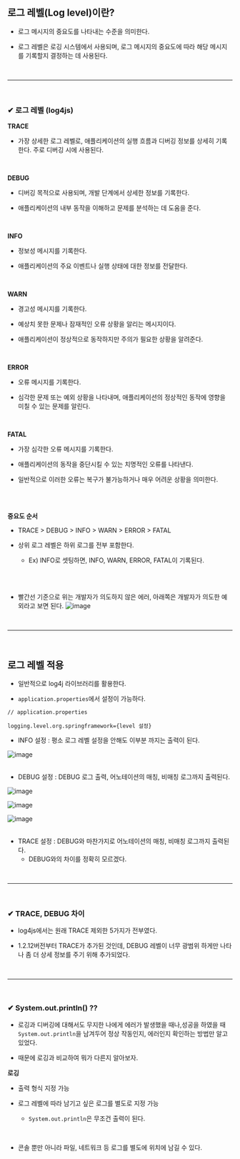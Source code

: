 ## 로그 레벨(Log level)이란?
- 로그 메시지의 중요도를 나타내는 수준을 의미한다.

- 로그 레벨은 로깅 시스템에서 사용되며, 로그 메시지의 중요도에 따라 해당 메시지를 기록할지 결정하는 데 사용된다.
<br>
<hr>
<br>

### ✔ 로그 레벨 (log4js)
**TRACE**
- 가장 상세한 로그 레벨로, 애플리케이션의 실행 흐름과 디버깅 정보를 상세히 기록한다. 주로 디버깅 시에 사용된다.
<br>

**DEBUG**
- 디버깅 목적으로 사용되며, 개발 단계에서 상세한 정보를 기록한다.

- 애플리케이션의 내부 동작을 이해하고 문제를 분석하는 데 도움을 준다.
<br>

**INFO**
- 정보성 메시지를 기록한다.

- 애플리케이션의 주요 이벤트나 실행 상태에 대한 정보를 전달한다. 
<br>

**WARN**
- 경고성 메시지를 기록한다.

- 예상치 못한 문제나 잠재적인 오류 상황을 알리는 메시지이다.

- 애플리케이션이 정상적으로 동작하지만 주의가 필요한 상황을 알려준다.
<br>

**ERROR**
- 오류 메시지를 기록한다.

- 심각한 문제 또는 예외 상황을 나타내며, 애플리케이션의 정상적인 동작에 영향을 미칠 수 있는 문제를 알린다.
<br>

**FATAL**
- 가장 심각한 오류 메시지를 기록한다.

- 애플리케이션의 동작을 중단시킬 수 있는 치명적인 오류를 나타낸다.

- 일반적으로 이러한 오류는 복구가 불가능하거나 매우 어려운 상황을 의미한다.
<br>
<br>

**중요도 순서**
- TRACE > DEBUG > INFO > WARN > ERROR > FATAL

- 상위 로그 레벨은 하위 로그를 전부 포함한다.
  - Ex) INFO로 셋팅하면, INFO, WARN, ERROR, FATAL이 기록된다.
<br>
<br>

- 빨간선 기준으로 위는 개발자가 의도하지 않은 에러, 아래쪽은 개발자가 의도한 예외라고 보면 된다.
![image](https://github.com/BJSNuruhee/levelup/assets/121341413/7a656837-4a30-47fb-8b46-1afcd26537cb)
<br>
<hr>
<br>

## 로그 레벨 적용
- 일반적으로 log4j 라이브러리를 활용한다.

- `application.properties`에서 설정이 가능하다.

```
// application.properties

logging.level.org.springframework={level 설정}
```

- INFO 설정 : 평소 로그 레벨 설정을 안해도 이부분 까지는 출력이 된다.

![image](https://github.com/BJSNuruhee/levelup/assets/121341413/a53e707d-5055-4410-8cdb-90f7ee350679)
<br>
<br>

- DEBUG 설정 : DEBUG 로그 출력, 어노테이션의 매칭, 비매칭 로그까지 출력된다.

![image](https://github.com/BJSNuruhee/levelup/assets/121341413/1a48be4b-2a53-4867-a030-4d6657323037)

![image](https://github.com/BJSNuruhee/levelup/assets/121341413/5d047123-97ed-4b0a-a420-04a35a88b592)

![image](https://github.com/BJSNuruhee/levelup/assets/121341413/9dbac0ce-a88a-4bc4-b3bd-71fe54a0a802)
<br>
<br>

- TRACE 설정 : DEBUG와 마찬가지로 어노테이션의 매칭, 비매칭 로그까지 출력된다.
  - DEBUG와의 차이를 정확히 모르겠다.
<br>
<hr>
<br>

### ✔ TRACE, DEBUG 차이
- log4js에서는 원래 TRACE 제외한 5가지가 전부였다.

- 1.2.12버전부터 TRACE가 추가된 것인데, DEBUG 레벨이 너무 광범위 하게만 나타나 좀 더 상세 정보를 주기 위해
추가되었다.
<br>
<hr>
<br>

### ✔ System.out.println() ??
- 로깅과 디버깅에 대해서도 무지한 나에게 에러가 발생했을 때나,성공을 하였을 때 `System.out.println`을
남겨두어 정상 작동인지, 에러인지 확인하는 방법만 알고 있었다.

- 때문에 로깅과 비교하여 뭐가 다른지 알아보자.

**로깅**
- 출력 형식 지정 가능

- 로그 레벨에 따라 남기고 싶은 로그를 별도로 지정 가능
  - `System.out.println`은 무조건 출력이 된다.
<br>

- 콘솔 뿐만 아니라 파일, 네트워크 등 로그를 별도에 위치에 남길 수 있다.
